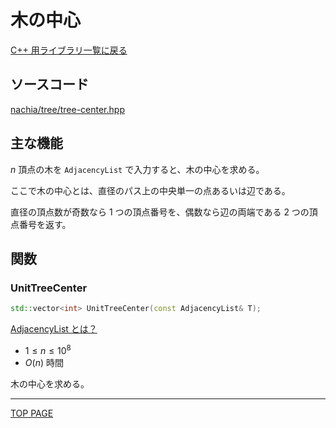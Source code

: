# 木の中心

[C++ 用ライブラリ一覧に戻る](../index.md)

## ソースコード

[nachia/tree/tree-center.hpp](https://github.com/NachiaVivias/cp-library/blob/main/Cpp/Include/nachia/tree/tree-center.hpp)

## 主な機能

$n$ 頂点の木を `AdjacencyList` で入力すると、木の中心を求める。

ここで木の中心とは、直径のパス上の中央単一の点あるいは辺である。

直径の頂点数が奇数なら $1$ つの頂点番号を、偶数なら辺の両端である $2$ つの頂点番号を返す。

## 関数

### UnitTreeCenter

```c++
std::vector<int> UnitTreeCenter(const AdjacencyList& T);
```

[AdjacencyList とは？](./../graph/adjacency-list.md)

- $1 \leq n \leq 10^8$
- $O(n)$ 時間

木の中心を求める。

---

[TOP PAGE](https://nachiavivias.github.io/cp-library/)


<script type="text/x-mathjax-config">MathJax.Hub.Config({tex2jax:{inlineMath:[['\$','\$']],processEscapes:true},CommonHTML: {matchFontHeight:false}});</script>
<script type="text/javascript" async src="https://cdnjs.cloudflare.com/ajax/libs/mathjax/2.7.1/MathJax.js?config=TeX-MML-AM_CHTML"></script>
